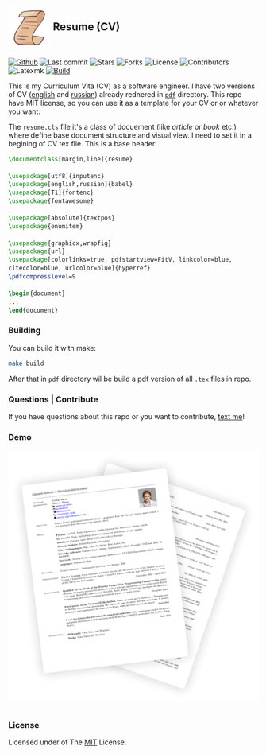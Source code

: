 <h2><img src="./images/logo.svg" alt="Favicon Preview" width="85" align="center"> Resume (CV)</h2>

[![Github](https://img.shields.io/badge/alchemmist%2FCV-blue?logo=github&label=github&color=blue)](https://github.com/alchemmist/CV)
![Last commit](https://img.shields.io/github/last-commit/alchemmist/CV?style=flat)
![Stars](https://img.shields.io/github/stars/alchemmist/CV?style=flat)
![Forks](https://img.shields.io/github/forks/alchemmist/CV?style=flat)
![License](https://img.shields.io/github/license/alchemmist/CV?style=flat)
![Contributors](https://img.shields.io/github/contributors/alchemmist/CV?style=flat)
![Latexmk](https://img.shields.io/badge/4.86-default?label=latexmk)
[![Build](https://github.com/alchemmist/CV/actions/workflows/build.yaml/badge.svg?branch=main)](https://github.com/alchemmist/CV/actions/workflows/build.yaml)

This is my Curriculum Vita (CV) as a software engineer. I have two versions of CV ([english](/pdf/english.pdf) and [russian](/pdf/russian.pdf)) already rednered in [`pdf`](/pdf) directory. This repo have MIT license, so you can use it as a template for your CV or or whatever you want.

The `resome.cls` file it's a class of docuement (like _article_ or _book_ etc.) where define base document structure and visual view. I need to set it in a begining of CV tex file. This is a base header:

```tex
\documentclass[margin,line]{resume}

\usepackage[utf8]{inputenc}
\usepackage[english,russian]{babel}
\usepackage[T1]{fontenc}
\usepackage{fontawesome}

\usepackage[absolute]{textpos}
\usepackage{enumitem}

\usepackage{graphicx,wrapfig}
\usepackage{url}
\usepackage[colorlinks=true, pdfstartview=FitV, linkcolor=blue,
citecolor=blue, urlcolor=blue]{hyperref}
\pdfcompresslevel=9

\begin{document}
...
\end{document}
```

### Building

You can build it with make:

```sh
make build
```

After that in `pdf` directory wil be build a pdf version of all `.tex` files in repo.

### Questions | Contribute

If you have questions about this repo or you want to contribute, [text me](https://t.me/alchemmist)!

### Demo

<img src="./images/demo.png" alt="Favicon Preview"  style="margin-bottom: 10px">

### License
Licensed under of The [MIT](./LICENSE) License.
